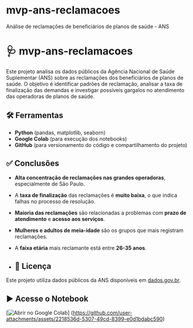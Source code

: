 # mvp-ans-reclamacoes
Análise de reclamações de beneficiários de planos de saúde - ANS

# 🩺 mvp-ans-reclamacoes

Este projeto analisa os dados públicos da Agência Nacional de Saúde Suplementar (ANS) sobre as reclamações dos beneficiários de planos de saúde. O objetivo é identificar padrões de reclamação, analisar a taxa de finalização das demandas e investigar possíveis gargalos no atendimento das operadoras de planos de saúde.
## 🛠️ Ferramentas

- **Python** (pandas, matplotlib, seaborn)
- **Google Colab** (para execução dos notebooks)
- **GitHub** (para versionamento do código e compartilhamento do projeto)
## ✅ Conclusões

- **Alta concentração de reclamações nas grandes operadoras**, especialmente de São Paulo.
- A **taxa de finalização** das reclamações é **muito baixa**, o que indica falhas no processo de resolução.
- **Maioria das reclamações** são relacionadas a problemas com **prazo de atendimento** e **acesso aos serviços**.
- **Mulheres e adultos de meia-idade** são os grupos que mais registram reclamações.
- A **faixa etária** mais reclamante está entre **26-35 anos**.

- ## 📌 Licença

Este projeto utiliza dados públicos da ANS disponíveis em [dados.gov.br](https://dados.gov.br).

## ▶️ Acesse o Notebook

[![Abrir no Google Colab]([https://colab.research.google.com/assets/colab-badge.svg](https://colab.research.google.com/github/ThaysMolina/mvp-ans-reclamacoes/blob/main/mvp_ans_colab_completo%20(1).ipynb))]
(https://github.com/user-attachments/assets/2218536d-5307-49cd-8399-e0d1bdabc590)




